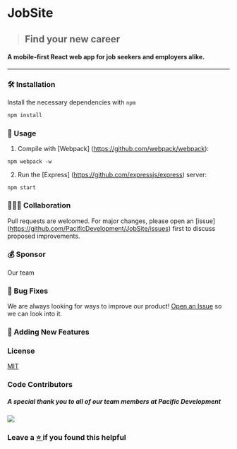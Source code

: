 # JobSite
> ## Find your new career
#### A mobile-first React web app for job seekers and employers alike.
<hr/>


### 🛠️ Installation

Install the necessary dependencies with ```npm```
```bash
npm install
```

### 🔌 Usage

1. Compile with [Webpack] (https://github.com/webpack/webpack):

``` npm webpack -w ```


2. Run the [Express] (https://github.com/expressjs/express) server:

``` npm start ```


### 🧑‍🤝‍🧑 Collaboration
Pull requests are welcomed. For major changes, please open an [issue] (https://github.com/PacificDevelopment/JobSite/issues) first to discuss proposed improvements.


### 💰 Sponsor
Our team 


### 🐞 Bug Fixes

We are always looking for ways to improve our product! <a href="https://github.com/PacificDevelopment/JobSite/issues">Open an Issue</a> so we can look into it.


### 📌 Adding New Features



### License
[MIT](./LICENSE.md)


### Code Contributors

##### A special thank you to all of our team members at Pacific Development<br/>
<a href="https://github.com/PacificDevelopment/JobSite/graphs/contributors">
  <img src="https://contrib.rocks/image?repo=PacificDevelopment/JobSite" />
</a>



### Leave a <a href=""> :star: </a> if you found this helpful
